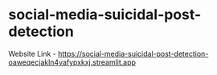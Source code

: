 # social-media-suicidal-post-detection
Website Link - https://social-media-suicidal-post-detection-oaweqecjakln4vafypxkxj.streamlit.app

